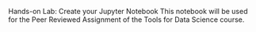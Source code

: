 Hands-on Lab: Create your Jupyter Notebook
This notebook will be used for the Peer Reviewed Assignment of the Tools for Data Science course. 
